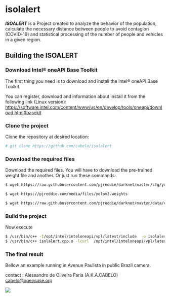 # isolalert

***ISOALERT*** is a Project created to analyze the behavior of the population, calculate the necessary distance between people to avoid contagion (COVID-19) and statistical processing of the number of people and vehicles in a given region.

## Building the ISOALERT

### Download Intel® oneAPI Base Toolkit

The first thing you need is to download and install the Intel® oneAPI Base Toolkit.

You can register, download and information about install it from the following link (Linux version): https://software.intel.com/content/www/us/en/develop/tools/oneapi/download.html#basekit 

### Clone the project

Clone the repository at desired location:

``` bash
# git clone https://github.com/cabelo/isolalert

```

### Download the required files

Download the required files. You will have to download the pre-trained weight file and another. Or just run these commands:

``` bash
$ wget https://raw.githubusercontent.com/pjreddie/darknet/master/cfg/yolov3.cfg

$ wget https://pjreddie.com/media/files/yolov3.weights

$ wget https://raw.githubusercontent.com/pjreddie/darknet/master/data/coco.names

```

### Build the project

Now execute 


``` bash
$ /usr/bin/c++ -I/opt/intel/inteloneapi/vpl/latest/include  -o isolalert.cpp.o  -c isolalert.cpp
$ /usr/bin/c++ isolalert.cpp.o -lcurl  /opt/intel/inteloneapi/vpl/latest/lib/libopencv_world.so -o isolalert 

```

### The final result

Bellow an example running in Avenue Paulista in public Brazil camera.

contact : Alessandro de Oliveira Faria (A.K.A.CABELO) cabelo@opensuse.org

![](img/isolalert.jpg)
